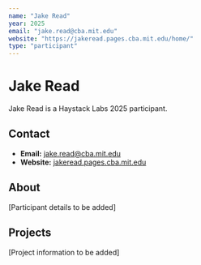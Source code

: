 ```yaml
---
name: "Jake Read"
year: 2025
email: "jake.read@cba.mit.edu"
website: "https://jakeread.pages.cba.mit.edu/home/"
type: "participant"
---
```


# Jake Read

Jake Read is a Haystack Labs 2025 participant.

## Contact
- **Email:** jake.read@cba.mit.edu
- **Website:** [jakeread.pages.cba.mit.edu](https://jakeread.pages.cba.mit.edu/home/)

## About

[Participant details to be added]

## Projects

[Project information to be added] 
